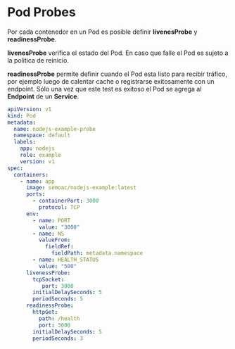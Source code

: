 # Pod Probes

Por cada contenedor en un Pod es posible definir **livenesProbe** y **readinessProbe**.

**livenesProbe** verifica el estado del Pod. En caso que falle el Pod es sujeto a la politica de reinicio.

**readinessProbe** permite definir cuando el Pod esta listo para recibir tráfico, por ejemplo luego de calentar cache o registrarse exitosamente con un endpoint. Sólo una vez que este test es exitoso el Pod se agrega al **Endpoint** de un **Service**.


```yaml
apiVersion: v1
kind: Pod
metadata:
  name: nodejs-example-probe
  namespace: default
  labels:
    app: nodejs
    role: example
    version: v1
spec:
  containers:
    - name: app
      image: semoac/nodejs-example:latest
      ports:
        - containerPort: 3000
          protocol: TCP
      env:
        - name: PORT
          value: "3000"
        - name: NS
          valueFrom:
            fieldRef:
              fieldPath: metadata.namespace
        - name: HEALTH_STATUS
          value: "500"
      livenessProbe:
        tcpSocket:
           port: 3000
        initialDelaySeconds: 5
        periodSeconds: 5
      readinessProbe:
        httpGet:
          path: /health
          port: 3000
        initialDelaySeconds: 5
        periodSeconds: 3
```